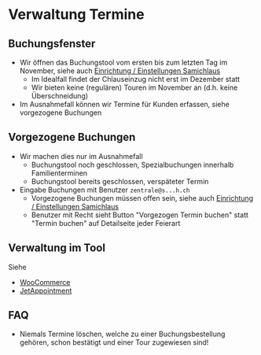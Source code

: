# Verwaltung Termine

## Buchungsfenster

- Wir öffnen das Buchungstool vom ersten bis zum letzten Tag im November, siehe auch [Einrichtung / Einstellungen Samichlaus](../setup/samichlaus.md)
  - Im Idealfall findet der Chlauseinzug nicht erst im Dezember statt
  - Wir bieten keine (regulären) Touren im November an (d.h. keine Überschneidung)
- Im Ausnahmefall können wir Termine für Kunden erfassen, siehe vorgezogene Buchungen

## Vorgezogene Buchungen

- Wir machen dies nur im Ausnahmefall
  - Buchungstool noch geschlossen, Spezialbuchungen innerhalb Familienterminen
  - Buchungstool bereits geschlossen, verspäteter Termin
- Eingabe Buchungen mit Benutzer `zentrale@s...h.ch`
  - Vorgezogene Buchungen müssen offen sein, siehe auch [Einrichtung / Einstellungen Samichlaus](../setup/samichlaus.md)
  - Benutzer mit Recht sieht Button "Vorgezogen Termin buchen" statt "Termin buchen" auf Detailseite jeder Feierart

## Verwaltung im Tool

Siehe
- [WooCommerce](./verwaltung-woocommerce.md)
- [JetAppointment](./verwaltung-jetappointment.md)

## FAQ

- Niemals Termine löschen, welche zu einer Buchungsbestellung gehören, schon bestätigt und einer Tour zugewiesen sind!
